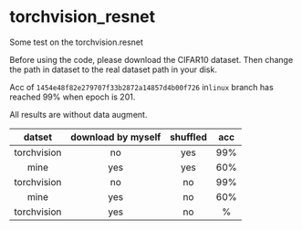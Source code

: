 # torchvision_resnet
Some test on the torchvision.resnet

Before using the code, please download the CIFAR10 dataset. Then change the path in dataset to the real dataset path in your disk.

Acc of `1454e48f82e279707f33b2872a14857d4b00f726` in`linux` branch has reached 99% when epoch is 201.

All results are without data augment.

datset | download by myself | shuffled | acc
:--------------:|:---------:|:-------:|:-------:
torchvision   | no | yes |99%
mine  | yes  | yes | 60%
torchvision   | no | no |99%
mine  | yes  | no | 60%
torchvision   | yes | no |%
